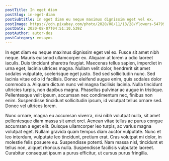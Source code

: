 ```yaml
---
postTitle: In eget diam
postSlug: in-eget-diam
postSubtitle: In eget diam eu neque maximus dignissim eget vel ex.
postImage: https://cdn.pixabay.com/photo/2020/08/11/13/28/flowers-5479950_1280.jpg
postDate: 2020-08-07T04:51:10.539Z
postAuthor: autor-dos
postCategory: ensayos
---
```

<!--StartFragment-->

In eget diam eu neque maximus dignissim eget vel ex. Fusce sit amet nibh neque. Mauris euismod ullamcorper ex. Aliquam at lorem a odio laoreet iaculis. Duis tincidunt pharetra feugiat. Maecenas tellus sapien, imperdiet in urna eget, lacinia ultrices magna. Nullam velit dolor, hendrerit sit amet sodales vulputate, scelerisque eget justo. Sed sed sollicitudin nunc. Sed lacinia vitae odio id facilisis. Donec eleifend augue enim, quis sodales dolor commodo a. Aliquam dictum nunc vel magna facilisis lacinia. Nulla tincidunt ultricies turpis, non dapibus magna. Phasellus pulvinar ac augue in tristique. Pellentesque velit ipsum, accumsan nec condimentum nec, finibus non enim. Suspendisse tincidunt sollicitudin ipsum, id volutpat tellus ornare sed. Donec vel ultrices lorem.

Nunc ornare, magna eu accumsan viverra, nisi nibh volutpat nulla, sit amet pellentesque diam massa sit amet orci. Aenean vitae tellus ac purus congue accumsan a eget elit. Quisque ullamcorper leo turpis, ac varius magna volutpat eget. Nullam gravida quam tempus diam auctor vulputate. Nunc et leo interdum, vulputate leo tincidunt, pretium erat. Cras volutpat mi dolor, in molestie felis posuere eu. Suspendisse potenti. Nam massa nisl, tincidunt et tellus non, aliquet rhoncus nulla. Suspendisse facilisis vulputate laoreet. Curabitur consequat ipsum a purus efficitur, ut cursus purus fringilla.

<!--EndFragment-->